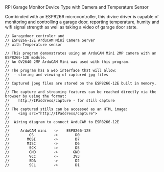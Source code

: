 RPi Garage Monitor Device Type with Camera and Temperature Sensor

Combinded with an ESP8266 microcontroller, this divice driver is capable of monitoring and controlling a garage door, reporting temperature, humity and wifi signal strength as well as taking a video of garage door state.

```
// Garagedoor controler and
// ESP8266-12E ArduCAM Mini Camera Server
// with Temperature sensor

// This program demonstrates using an ArduCAM Mini 2MP camera with an ESP8266-12E module.
// An OV2640 2MP ArduCAM Mini was used with this program.
//
// The program has a web interface that will allow:
//  - storing and viewing of captured jpg files
//
// Captured jpeg files are stored on the ESP8266-12E built in memory.
//
// The capture and streaming features can be reached directly via the browser by using the format:
//    http://IPaddress/capture - for still capture
//
// The captured stills can be accessed as an HTML image:
//    <img src="http://IPaddress/capture">
//
//  Wiring diagram to connect ArduCAM to ESP8266-12E
//
//     ArduCAM mini   ->    ESP8266-12E
//         CS         ->        D0
//        MOSI        ->        D7
//        MISC        ->        D6
//         SCK        ->        D5
//         GND        ->       GND
//         VCC        ->       3V3
//         SDA        ->        D2
//         SCL        ->        D1
```

